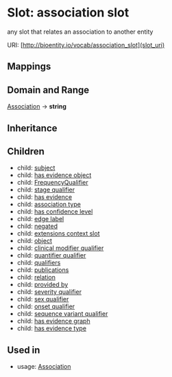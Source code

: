 # Slot: association slot


any slot that relates an association to another entity

URI: [http://bioentity.io/vocab/association_slot](slot_uri)
## Mappings

## Domain and Range

[Association](Association.md) -> **string**
## Inheritance

## Children

 *  child: [subject](subject.md)
 *  child: [has evidence object](has_evidence_object.md)
 *  child: [FrequencyQualifier](FrequencyQualifier.md)
 *  child: [stage qualifier](stage_qualifier.md)
 *  child: [has evidence](has_evidence.md)
 *  child: [association type](association_type.md)
 *  child: [has confidence level](has_confidence_level.md)
 *  child: [edge label](edge_label.md)
 *  child: [negated](negated.md)
 *  child: [extensions context slot](extensions_context_slot.md)
 *  child: [object](object.md)
 *  child: [clinical modifier qualifier](clinical_modifier_qualifier.md)
 *  child: [quantifier qualifier](quantifier_qualifier.md)
 *  child: [qualifiers](qualifiers.md)
 *  child: [publications](publications.md)
 *  child: [relation](relation.md)
 *  child: [provided by](provided_by.md)
 *  child: [severity qualifier](severity_qualifier.md)
 *  child: [sex qualifier](sex_qualifier.md)
 *  child: [onset qualifier](onset_qualifier.md)
 *  child: [sequence variant qualifier](sequence_variant_qualifier.md)
 *  child: [has evidence graph](has_evidence_graph.md)
 *  child: [has evidence type](has_evidence_type.md)
## Used in

 *  usage: [Association](Association.md)
